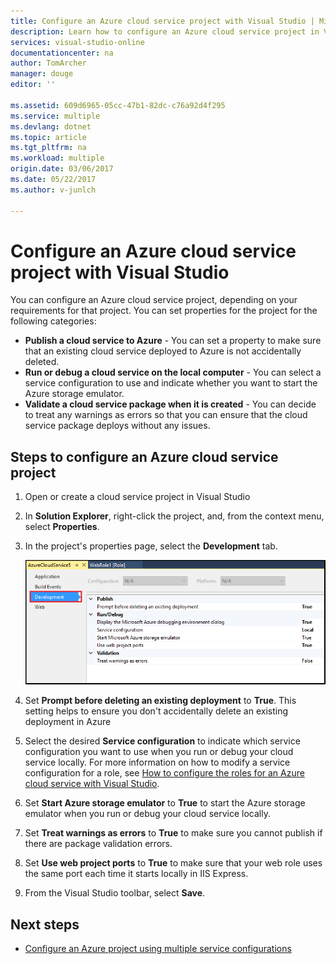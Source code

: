```yaml
---
title: Configure an Azure cloud service project with Visual Studio | Microsoft Docs
description: Learn how to configure an Azure cloud service project in Visual Studio, depending on your requirements for that project.
services: visual-studio-online
documentationcenter: na
author: TomArcher
manager: douge
editor: ''

ms.assetid: 609d6965-05cc-47b1-82dc-c76a92d4f295
ms.service: multiple
ms.devlang: dotnet
ms.topic: article
ms.tgt_pltfrm: na
ms.workload: multiple
origin.date: 03/06/2017
ms.date: 05/22/2017
ms.author: v-junlch

---
```

# Configure an Azure cloud service project with Visual Studio
You can configure an Azure cloud service project, depending on your requirements for that project. You can set properties for the project for the following categories:

- **Publish a cloud service to Azure** - You can set a property to make sure that an existing cloud service deployed to Azure is not accidentally deleted.
- **Run or debug a cloud service on the local computer** - You can select a service configuration to use and indicate whether you want to start the Azure storage emulator.
- **Validate a cloud service package when it is created** - You can decide to treat any warnings as errors so that you can ensure that the cloud service package deploys without any issues. 

## Steps to configure an Azure cloud service project
1. Open or create a cloud service project in Visual Studio

2. In **Solution Explorer**, right-click the project, and, from the context menu, select **Properties**.
   
3. In the project's properties page, select the **Development** tab.

	![Project properties menu](./media/vs-azure-tools-configuring-an-azure-project/solution-explorer-project-properties-menu.png)

4. Set **Prompt before deleting an existing deployment** to **True**. This setting helps to ensure you don't accidentally delete an existing deployment in Azure

5. Select the desired **Service configuration** to indicate which service configuration you want to use when you run or debug your cloud service locally. For more information on how to modify a service configuration for a role, see [How to configure the roles for an Azure cloud service with Visual Studio](./vs-azure-tools-configure-roles-for-cloud-service.md).

6. Set **Start Azure storage emulator** to **True** to start the Azure storage emulator when you run or debug your cloud service locally.

7. Set **Treat warnings as errors** to **True** to make sure you cannot publish if there are package validation errors.

8. Set **Use web project ports** to **True** to make sure that your web role uses the same port each time it starts locally in IIS Express.

9. From the Visual Studio toolbar, select **Save**.

## Next steps
- [Configure an Azure project using multiple service configurations](vs-azure-tools-multiple-services-project-configurations.md)


